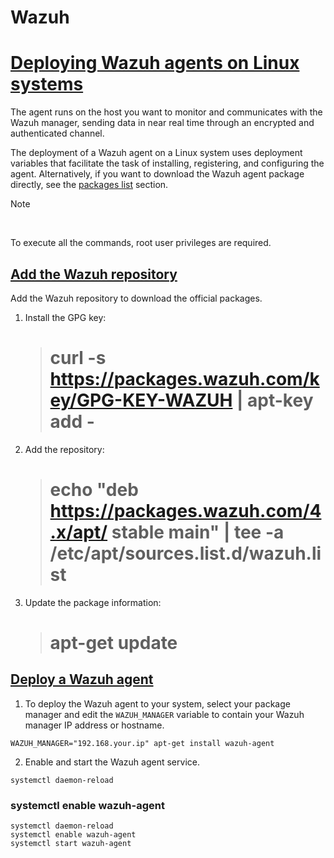 # Wazuh

# [Deploying Wazuh agents on Linux systems](https://documentation.wazuh.com/current/installation-guide/wazuh-agent/wazuh-agent-package-linux.html#deploying-wazuh-agents-on-linux-systems "Permalink to this headline")

The agent runs on the host you want to monitor and communicates with the Wazuh manager, sending data in near real time through an encrypted and authenticated channel.

The deployment of a Wazuh agent on a Linux system uses deployment variables that facilitate the task of installing, registering, and configuring the agent. Alternatively, if you want to download the Wazuh agent package directly, see the [packages list](https://documentation.wazuh.com/current/installation-guide/packages-list.html) section.

Note

 

To execute all the commands, root user privileges are required.

## [Add the Wazuh repository](https://documentation.wazuh.com/current/installation-guide/wazuh-agent/wazuh-agent-package-linux.html#add-the-wazuh-repository "Permalink to this headline")

Add the Wazuh repository to download the official packages.

1.  Install the GPG key:
    
    > # curl -s https://packages.wazuh.com/key/GPG-KEY-WAZUH | apt-key add -
    
2.  Add the repository:
    
    > # echo "deb https://packages.wazuh.com/4.x/apt/ stable main" | tee -a /etc/apt/sources.list.d/wazuh.list
    
3.  Update the package information:
    
    > # apt-get update
    
## [Deploy a Wazuh agent](https://documentation.wazuh.com/current/installation-guide/wazuh-agent/wazuh-agent-package-linux.html#deploy-a-wazuh-agent "Permalink to this headline")

1.  To deploy the Wazuh agent to your system, select your package manager and edit the `WAZUH_MANAGER` variable to contain your Wazuh manager IP address or hostname.

```
WAZUH_MANAGER="192.168.your.ip" apt-get install wazuh-agent
```

2. Enable and start the Wazuh agent service.

`systemctl daemon-reload`
### systemctl enable wazuh-agent
```
systemctl daemon-reload
systemctl enable wazuh-agent
systemctl start wazuh-agent
```